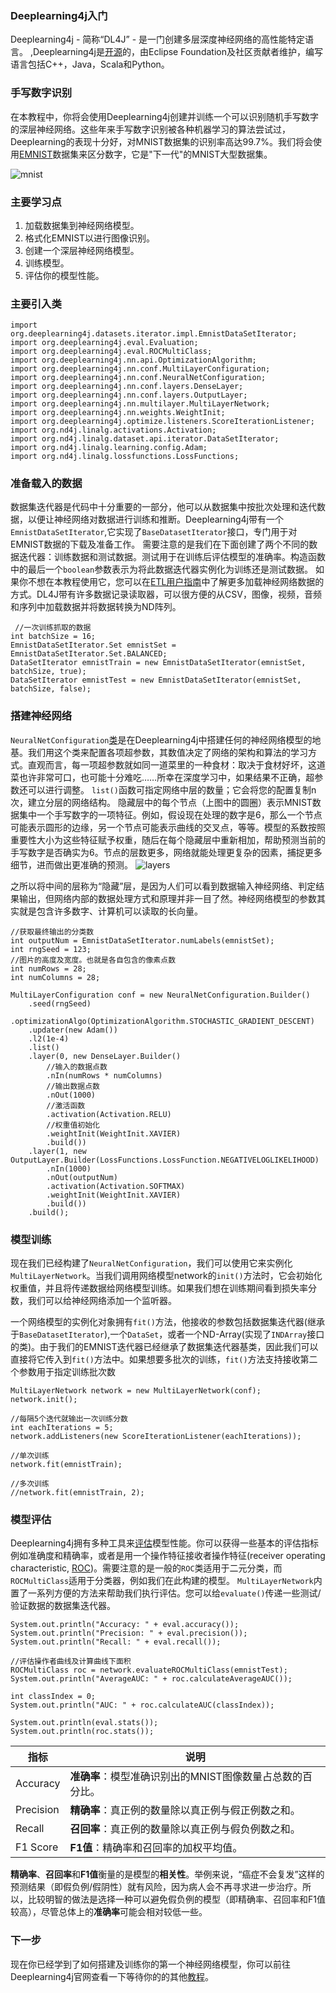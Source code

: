 ### Deeplearning4j入门

Deeplearning4j - 简称“DL4J” - 是一门创建多层深度神经网络的高性能特定语言。 ,Deeplearning4j是[开源](https://github.com/deeplearning4j/deeplearning4j/)的，由Eclipse Foundation及社区贡献者维护，编写语言包括C++，Java，Scala和Python。

### 手写数字识别

在本教程中，你将会使用Deeplearning4j创建并训练一个可以识别随机手写数字的深层神经网络。这些年来手写数字识别被各种机器学习的算法尝试过，Deeplearning的表现十分好，对MNIST数据集的识别率高达99.7%。我们将会使用[EMNIST](https://www.nist.gov/itl/iad/image-group/emnist-dataset)数据集来区分数字，它是"下一代"的MNIST大型数据集。

![mnist](https://deeplearning4j.org/img/mnist_render.png)

### 主要学习点

1. 加载数据集到神经网络模型。
2. 格式化EMNIST以进行图像识别。
3. 创建一个深层神经网络模型。
4. 训练模型。
5. 评估你的模型性能。

### 主要引入类

```
import org.deeplearning4j.datasets.iterator.impl.EmnistDataSetIterator;
import org.deeplearning4j.eval.Evaluation;
import org.deeplearning4j.eval.ROCMultiClass;
import org.deeplearning4j.nn.api.OptimizationAlgorithm;
import org.deeplearning4j.nn.conf.MultiLayerConfiguration;
import org.deeplearning4j.nn.conf.NeuralNetConfiguration;
import org.deeplearning4j.nn.conf.layers.DenseLayer;
import org.deeplearning4j.nn.conf.layers.OutputLayer;
import org.deeplearning4j.nn.multilayer.MultiLayerNetwork;
import org.deeplearning4j.nn.weights.WeightInit;
import org.deeplearning4j.optimize.listeners.ScoreIterationListener;
import org.nd4j.linalg.activations.Activation;
import org.nd4j.linalg.dataset.api.iterator.DataSetIterator;
import org.nd4j.linalg.learning.config.Adam;
import org.nd4j.linalg.lossfunctions.LossFunctions;
```

### 准备载入的数据

数据集迭代器是代码中十分重要的一部分，他可以从数据集中按批次处理和迭代数据，以便让神经网络对数据进行训练和推断。Deeplearning4j带有一个`EmnistDataSetIterator`,它实现了`BaseDatasetIterator`接口，专门用于对EMNIST数据的下载及准备工作。
需要注意的是我们在下面创建了两个不同的数据迭代器：训练数据和测试数据。测试用于在训练后评估模型的准确率。构造函数中的最后一个`boolean`参数表示为将此数据迭代器实例化为训练还是测试数据。 如果你不想在本教程使用它，您可以在[ETL用户指南](https://deeplearning4j.org/etl-userguide)中了解更多加载神经网络数据的方式。DL4J带有许多数据记录读取器，可以很方便的从CSV，图像，视频，音频和序列中加载数据并将数据转换为ND阵列。

```
 //一次训练抓取的数据
int batchSize = 16;
EmnistDataSetIterator.Set emnistSet = EmnistDataSetIterator.Set.BALANCED;
DataSetIterator emnistTrain = new EmnistDataSetIterator(emnistSet, batchSize, true);
DataSetIterator emnistTest = new EmnistDataSetIterator(emnistSet, batchSize, false);
```

### 搭建神经网络

`NeuralNetConfiguration`[类](https://deeplearning4j.org/neuralnet-configuration.html)是在Deeplearning4j中搭建任何的神经网络模型的地基。我们用这个类来配置各项超参数，其数值决定了网络的架构和算法的学习方式。直观而言，每一项超参数就如同一道菜里的一种食材：取决于食材好坏，这道菜也许非常可口，也可能十分难吃……所幸在深度学习中，如果结果不正确，超参数还可以进行调整。
`list()`函数可指定网络中层的数量；它会将您的配置复制n次，建立分层的网络结构。
隐藏层中的每个节点（上图中的圆圈）表示MNIST数据集中一个手写数字的一项特征。例如，假设现在处理的数字是6，那么一个节点可能表示圆形的边缘，另一个节点可能表示曲线的交叉点，等等。模型的系数按照重要性大小为这些特征赋予权重，随后在每个隐藏层中重新相加，帮助预测当前的手写数字是否确实为6。节点的层数更多，网络就能处理更复杂的因素，捕捉更多细节，进而做出更准确的预测。
![layers](https://deeplearning4j.org/img/onelayer_labeled.png)

之所以将中间的层称为“隐藏”层，是因为人们可以看到数据输入神经网络、判定结果输出，但网络内部的数据处理方式和原理并非一目了然。神经网络模型的参数其实就是包含许多数字、计算机可以读取的长向量。

```
//获取最终输出的分类数
int outputNum = EmnistDataSetIterator.numLabels(emnistSet);
int rngSeed = 123;
//图片的高度及宽度。也就是各自包含的像素点数
int numRows = 28;
int numColumns = 28;

MultiLayerConfiguration conf = new NeuralNetConfiguration.Builder()
    .seed(rngSeed)
    .optimizationAlgo(OptimizationAlgorithm.STOCHASTIC_GRADIENT_DESCENT)
    .updater(new Adam())
    .l2(1e-4)
    .list()
    .layer(0, new DenseLayer.Builder()
        //输入的数据点数
        .nIn(numRows * numColumns)
        //输出数据点数
        .nOut(1000)
        //激活函数
        .activation(Activation.RELU)
        //权重值初始化
        .weightInit(WeightInit.XAVIER)
        .build())
    .layer(1, new OutputLayer.Builder(LossFunctions.LossFunction.NEGATIVELOGLIKELIHOOD)
        .nIn(1000)
        .nOut(outputNum)
        .activation(Activation.SOFTMAX)
        .weightInit(WeightInit.XAVIER)
        .build())
    .build();
```

### 模型训练

现在我们已经构建了`NeuralNetConfiguration`，我们可以使用它来实例化`MultiLayerNetwork`。当我们调用网络模型network的`init()`方法时，它会初始化权重值，并且将传递数据给网络模型训练。如果我们想在训练期间看到损失率分数，我们可以给神经网络添加一个监听器。

一个网络模型的实例化对象拥有`fit()`方法，他接收的参数包括数据集迭代器(继承于`BaseDatasetIterator`),一个`DataSet`，或者一个ND-Array(实现了`INDArray`接口的类)。由于我们的EMNIST迭代器已经继承了数据集迭代器基类，因此我们可以直接将它传入到`fit()`方法中。如果想要多批次的训练，`fit()`方法支持接收第二个参数用于指定训练批次数

```
MultiLayerNetwork network = new MultiLayerNetwork(conf);
network.init();

//每隔5个迭代就输出一次训练分数
int eachIterations = 5;
network.addListeners(new ScoreIterationListener(eachIterations));

//单次训练
network.fit(emnistTrain);

//多次训练
//network.fit(emnistTrain, 2);
```

### 模型评估

Deeplearning4j拥有多种工具来[评估](https://deeplearning4j.org/evaluation)模型性能。你可以获得一些基本的评估指标例如准确度和精确率，或者是用一个操作特征接收者操作特征(receiver operating characteristic, [ROC](https://zh.wikipedia.org/wiki/ROC%E6%9B%B2%E7%BA%BF))。需要注意的是一般的`ROC`类适用于二元分类，而`ROCMultiClass`适用于分类器，例如我们在此构建的模型。
`MultiLayerNetwork`内置了一系列方便的方法来帮助我们执行评估。您可以给`evaluate()`传递一些测试/验证数据的数据集迭代器。

```
System.out.println("Accuracy: " + eval.accuracy());
System.out.println("Precision: " + eval.precision());
System.out.println("Recall: " + eval.recall());

//评估操作者曲线及计算曲线下面积
ROCMultiClass roc = network.evaluateROCMultiClass(emnistTest);
System.out.println("AverageAUC: " + roc.calculateAverageAUC());

int classIndex = 0;
System.out.println("AUC: " + roc.calculateAUC(classIndex));

System.out.println(eval.stats());
System.out.println(roc.stats());
```

| 指标 | 说明 |
| ---- | ---- |
| Accuracy | **准确率**：模型准确识别出的MNIST图像数量占总数的百分比。 |
| Precision | **精确率**：真正例的数量除以真正例与假正例数之和。 |
| Recall | **召回率**：真正例的数量除以真正例与假负例数之和。 |
| F1 Score | **F1值**：精确率和召回率的加权平均值。 |

**精确率**、**召回率**和**F1值**衡量的是模型的**相关性**。举例来说，“癌症不会复发”这样的预测结果（即假负例/假阴性）就有风险，因为病人会不再寻求进一步治疗。所以，比较明智的做法是选择一种可以避免假负例的模型（即精确率、召回率和F1值较高），尽管总体上的**准确率**可能会相对较低一些。

### 下一步

现在你已经学到了如何搭建及训练你的第一个神经网络模型，你可以前往Deeplearning4j官网查看一下等待你的的其他[教程](https://deeplearning4j.org/tutorials)。